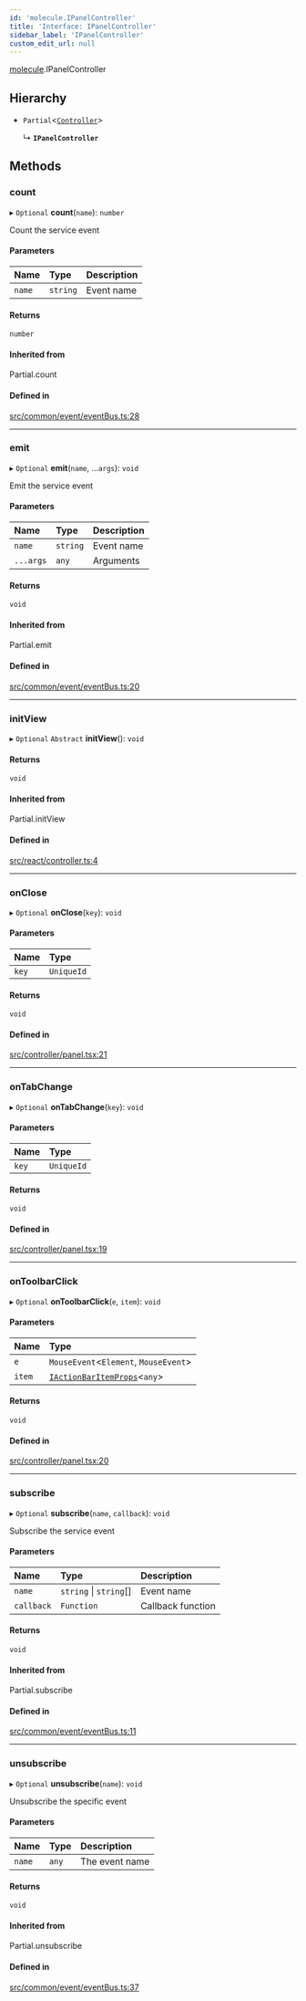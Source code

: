 ```yaml
---
id: 'molecule.IPanelController'
title: 'Interface: IPanelController'
sidebar_label: 'IPanelController'
custom_edit_url: null
---
```


[molecule](../namespaces/molecule).IPanelController

## Hierarchy

-   `Partial`<[`Controller`](../classes/molecule.react.Controller)\>

    ↳ **`IPanelController`**

## Methods

### count

▸ `Optional` **count**(`name`): `number`

Count the service event

#### Parameters

| Name   | Type     | Description |
| :----- | :------- | :---------- |
| `name` | `string` | Event name  |

#### Returns

`number`

#### Inherited from

Partial.count

#### Defined in

[src/common/event/eventBus.ts:28](https://github.com/DTStack/molecule/blob/46c80551/src/common/event/eventBus.ts#L28)

---

### emit

▸ `Optional` **emit**(`name`, ...`args`): `void`

Emit the service event

#### Parameters

| Name      | Type     | Description |
| :-------- | :------- | :---------- |
| `name`    | `string` | Event name  |
| `...args` | `any`    | Arguments   |

#### Returns

`void`

#### Inherited from

Partial.emit

#### Defined in

[src/common/event/eventBus.ts:20](https://github.com/DTStack/molecule/blob/46c80551/src/common/event/eventBus.ts#L20)

---

### initView

▸ `Optional` `Abstract` **initView**(): `void`

#### Returns

`void`

#### Inherited from

Partial.initView

#### Defined in

[src/react/controller.ts:4](https://github.com/DTStack/molecule/blob/46c80551/src/react/controller.ts#L4)

---

### onClose

▸ `Optional` **onClose**(`key`): `void`

#### Parameters

| Name  | Type       |
| :---- | :--------- |
| `key` | `UniqueId` |

#### Returns

`void`

#### Defined in

[src/controller/panel.tsx:21](https://github.com/DTStack/molecule/blob/46c80551/src/controller/panel.tsx#L21)

---

### onTabChange

▸ `Optional` **onTabChange**(`key`): `void`

#### Parameters

| Name  | Type       |
| :---- | :--------- |
| `key` | `UniqueId` |

#### Returns

`void`

#### Defined in

[src/controller/panel.tsx:19](https://github.com/DTStack/molecule/blob/46c80551/src/controller/panel.tsx#L19)

---

### onToolbarClick

▸ `Optional` **onToolbarClick**(`e`, `item`): `void`

#### Parameters

| Name   | Type                                                                    |
| :----- | :---------------------------------------------------------------------- |
| `e`    | `MouseEvent`<`Element`, `MouseEvent`\>                                  |
| `item` | [`IActionBarItemProps`](molecule.component.IActionBarItemProps)<`any`\> |

#### Returns

`void`

#### Defined in

[src/controller/panel.tsx:20](https://github.com/DTStack/molecule/blob/46c80551/src/controller/panel.tsx#L20)

---

### subscribe

▸ `Optional` **subscribe**(`name`, `callback`): `void`

Subscribe the service event

#### Parameters

| Name       | Type                   | Description       |
| :--------- | :--------------------- | :---------------- |
| `name`     | `string` \| `string`[] | Event name        |
| `callback` | `Function`             | Callback function |

#### Returns

`void`

#### Inherited from

Partial.subscribe

#### Defined in

[src/common/event/eventBus.ts:11](https://github.com/DTStack/molecule/blob/46c80551/src/common/event/eventBus.ts#L11)

---

### unsubscribe

▸ `Optional` **unsubscribe**(`name`): `void`

Unsubscribe the specific event

#### Parameters

| Name   | Type  | Description    |
| :----- | :---- | :------------- |
| `name` | `any` | The event name |

#### Returns

`void`

#### Inherited from

Partial.unsubscribe

#### Defined in

[src/common/event/eventBus.ts:37](https://github.com/DTStack/molecule/blob/46c80551/src/common/event/eventBus.ts#L37)
